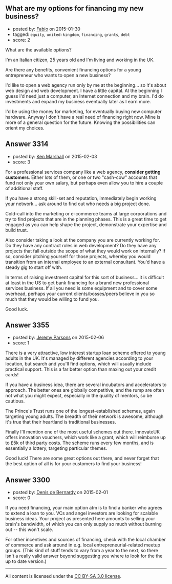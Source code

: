 ## What are my options for financing my new business?

- posted by: [Fabio](https://stackexchange.com/users/2094880/fabio) on 2015-01-30
- tagged: `equity`, `united-kingdom`, `financing`, `grants`, `debt`
- score: 2

<p>What are the available options? </p>

<p>I'm an Italian citizen, 25 years old and I'm living and working in the UK. </p>

<p>Are there any benefits, convenient financing options for a young entrepreneur who wants to open a new business?</p>

<p>I'd like to open a web agency run only by me at the beginning... so it's about web design and web development. I have a little capital. At the beginning I guess I'd need just a computer, an Internet connection and my brain. I'd do investments and expand my business eventually later as I earn more.</p>

<p>I'd be using the money for marketing, for eventually buying new computer hardware. Anyway I don't have a real need of financing right now. Mine is more of a general question for the future. Knowing the possibilities can orient my choices.</p>



## Answer 3314

- posted by: [Ken Marshall](https://stackexchange.com/users/893263/ken-marshall) on 2015-02-03
- score: 3

<p>For a professional services company like a web agency, <strong>consider getting customers</strong>. Either lots of them, or one or two "cash-cow" accounts that fund not only your own salary, but perhaps even allow you to hire a couple of additional staff. </p>

<p>If you have a strong skill-set and reputation, immediately begin working your network... ask around to find out who needs a big project done. </p>

<p>Cold-call into the marketing or e-commerce teams at large corporations and try to find projects that are in the planning phases. This is a great time to get engaged as you can help shape the project, demonstrate your expertise and build trust. </p>

<p>Also consider taking a look at the company you are currently working for. Do they have any contract roles in web development? Do they have any projects that fall outside the scope of what they would work on internally? If so, consider pitching yourself for those projects, whereby you would transition from an internal employee to an external consultant. You'd have a steady gig to start off with. </p>

<p>In terms of raising investment capital for this sort of business... it is difficult at least in the US to get bank financing for a brand new professional services business. If all you need is some equipment and to cover some overhead, perhaps your current clients/bosses/peers believe in you so much that they would be willing to fund you. </p>

<p>Good luck.</p>



## Answer 3355

- posted by: [Jeremy Parsons](https://stackexchange.com/users/497810/jeremy-parsons) on 2015-02-06
- score: 1

<p>There is a very attractive, low interest startup loan scheme offered to young adults in the UK. It's managed by different agencies according to your location, but search and you'll find options, which will usually include practical support. This is a far better option than maxing out your credit cards!</p>

<p>If you have a business idea, there are several incubators and accelerators to approach. The better ones are globally competitive, and the rump are often not what you might expect, especially in the quality of mentors, so be cautious.</p>

<p>The Prince's Trust runs one of the longest-established schemes, again targeting young adults. The breadth of their network is awesome, although it's true that their heartland is traditional businesses.</p>

<p>Finally I'll mention one of the most useful schemes out there. InnovateUK offers innovation vouchers, which work like a grant, which will reimburse up to £5k of third party costs. The scheme runs every few months, and is essentially a lottery, targeting particular themes.</p>

<p>Good luck! There are some great options out there, and never forget that the best option of all is for your customers to find your business!</p>



## Answer 3300

- posted by: [Denis de Bernardy](https://stackexchange.com/users/182468/denis-de-bernardy) on 2015-02-01
- score: 0

<p>If you need financing, your main option atm is to find a banker who agrees to extend a loan to you. VCs and angel investors are looking for scalable business ideas. Your project as presented here amounts to selling your brain's bandwidth, of which you can only supply so much without burning out -- this won't scale.</p>

<p>For other incentives and sources of financing, check with the local chamber of commerce and ask around in e.g. local entrepreneurial-related meetup groups. (This kind of stuff tends to vary from a year to the next, so there isn't a really valid answer beyond suggesting you where to look for the the up to date version.)</p>




---

All content is licensed under the [CC BY-SA 3.0 license](https://creativecommons.org/licenses/by-sa/3.0/).
